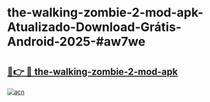 # the-walking-zombie-2-mod-apk-Atualizado-Download-Grátis-Android-2025-#aw7we

# <h2><a href="https://ainizakaria.my?title=the-walking-zombie-2-mod-apk&ref=24M">🔗👉 🔴 the-walking-zombie-2-mod-apk</a></h2>

[![acn](https://github.com/user-attachments/assets/0f9c940e-d8b0-45ae-aac7-cd30a18b3e1c)](https://ainizakaria.my?title=the-walking-zombie-2-mod-apk&ref=24M)

